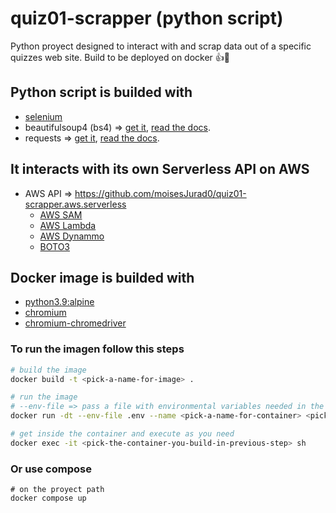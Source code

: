# quiz01-scrapper (python script)

Python proyect designed to interact with and scrap data out of a specific quizzes web site.
Build to be deployed on docker :thumbsup::whale:

## Python script is builded with

- [selenium](https://www.selenium.dev/)
- beautifulsoup4 (bs4) => [get it](https://pypi.org/project/beautifulsoup4/), [read the docs](https://beautiful-soup-4.readthedocs.io/en/latest/).
- requests => [get it](https://pypi.org/project/requests/), [read the docs](https://requests.readthedocs.io/en/latest/).

## It interacts with its own Serverless API on AWS

- AWS API => <https://github.com/moisesJurad0/quiz01-scrapper.aws.serverless>
  - [AWS SAM](https://docs.aws.amazon.com/serverless-application-model/?icmpid=docs_homepage_compute)
  - [AWS Lambda](https://docs.aws.amazon.com/lambda/index.html)
  - [AWS Dynammo](https://docs.aws.amazon.com/dynamodb/index.html)  
  - [BOTO3](https://docs.aws.amazon.com/serverless-application-model/?icmpid=docs_homepage_compute)

## Docker image is builded with

- [python3.9:alpine](https://hub.docker.com/layers/library/python/3.9-alpine3.17/images/sha256-de1fbc63ac86f6a65d160df2bc4f31affd1c3fdbe9ea0f68e1ba85054f8d1c6e?context=explore)
- [chromium](https://pkgs.alpinelinux.org/package/edge/community/x86_64/chromium)
- [chromium-chromedriver](<https://pkgs.alpinelinux.org/package/edge/community/x86_64/chromium-chromedriver>)

### To run the imagen follow this steps

```sh
# build the image
docker build -t <pick-a-name-for-image> .

# run the image
# --env-file => pass a file with environmental variables needed in the config.ini file
docker run -dt --env-file .env --name <pick-a-name-for-container> <pick-the-image-you-build-in-previous-step>

# get inside the container and execute as you need 
docker exec -it <pick-the-container-you-build-in-previous-step> sh
```

### Or use compose

```docker
# on the proyect path
docker compose up
```
